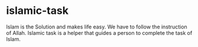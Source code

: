 # islamic-task
<p>Islam is the Solution and makes life easy. We have to follow the instruction of Allah. Islamic task is a helper that guides a person to complete the task of                        Islam.</p>
